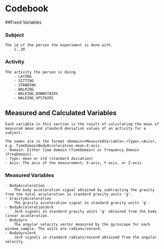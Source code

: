 # Codebook
##Fixed Variables
### Subject
	The id of the person the experiment is done with.
		1..30

### Activity
	The activity the person is doing.
		- LAYING
		- SITTING
		- STANDING
		- WALKING
		- WALKING_DOWNSTAIRS
		- WALKING_UPSTAIRS

## Measured and Calculated Variables
	Each variable in this section is the result of calculating the mean of measured mean and standard deviation values of an activity for a subject.
	
	The names are in the format <Domain><MeasuredVariable>.<Type>.<Axis>, e.g. TimeDomainBodyAcceleration.mean.X-axis.
	- Domain: Either time domain (TimeDomain) or frequency domain (FreqDomain).
	- Type: mean or std (standard deviation)
	- Axis: The axis of the measurement; X-axis, Y-axis, or Z-axis.
	
### Measured Variables
	- BodyAcceleration
		The body acceleration signal obtained by subtracting the gravity from the total acceleration in standard gravity units 'g'. 
	- GravityAcceleration
		The gravity acceleration signal in standard gravity units 'g'.
	- BodyAccelerationJerk
		Jerk signals in standard gravity units 'g' obtained from the body linear acceleration.
	- BodyGyro
		The angular velocity vector measured by the gyroscope for each window sample. The units are radians/second.
	- BodyGyroJerk
		Jerk signals in standard radians/second obtained from the angular velocity.
